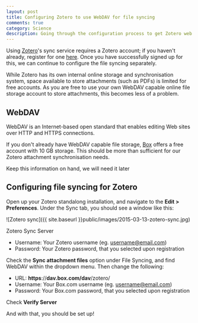 ```yaml
---
layout: post
title: Configuring Zotero to use WebDAV for file syncing
comments: true
category: Science
description: Going through the configuration process to get Zotero web synchronisation going with your own WebDAV provider
---
```


Using [Zotero](http://www.zotero.org)'s sync service requires a Zotero account; if you haven't already, register for one [here](https://www.zotero.org/user/register). Once you have successfully signed up for this, we can continue to configure the file syncing separately.

While Zotero has its own internal online storage and synchronisation system, space available to store attachments (such as PDFs) is limited for free accounts. As you are free to use your own WebDAV capable online file storage account to store attachments, this becomes less of a problem. 

<!--break-->

## WebDAV

<div class="message">
  WebDAV is an Internet-based open standard that enables editing Web sites over HTTP and HTTPS connections. 
</div>

If you don't already have WebDAV capable file storage, [Box](http://www.box.com) offers a free account with 10 GB storage. This should be more than sufficient for our Zotero attachment synchronisation needs.

Keep this information on hand, we will need it later

## Configuring file syncing for Zotero

Open up your Zotero standalong installation, and navigate to the <strong>Edit > Preferences</strong>. Under the Sync tab, you should see a window like this:

![Zotero sync]({{ site.baseurl }}public/images/2015-03-13-zotero-sync.jpg)

Zotero Sync Server

- Username: Your Zotero username (eg. username@email.com)
- Password: Your Zotero password, that you selected upon registration

Check the <strong>Sync attachment files</strong> option under File Syncing, and find WebDAV within the dropdown menu. Then change the following:

- URL: <strong>https</strong>://<strong>dav.box.com/dav</strong>/zotero/
- Username: Your Box.com username (eg. username@email.com)
- Password: Your Box.com password, that you selected upon registration

Check <strong>Verify Server</strong>

And with that, you should be set up!
